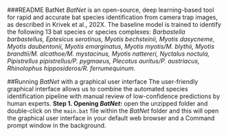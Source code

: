 ###README BatNet
*BatNet* is an open-source, deep learning-based tool for rapid and accurate bat species identification from camera trap images, as described in Krivek et al., 202X. 
The baseline model is trained to identify the following 13 bat species or species complexes: *Barbastella barbastellus, Eptesicus serotinus, Myotis bechsteinii, 
Myotis dasycneme, Myotis daubentonii, Myotis emarginatus, Myotis myotis/M. blythii, Myotis brandtii/M. alcathoe/M. mystacinus, Myotis nattereri, Nyctalus noctula, 
Pipistrellus pipistrellus/P. pygmaeus, Plecotus auritus/P. austriacus, Rhinolophus hipposideros/R. ferrumequinum.*

##Running *BatNet* with a graphical user interface 
The user-friendly graphical interface allows us to combine the automated species identification pipeline with manual review of low-confidence predictions by human experts.
**Step 1. Opening *BatNet*:** open the unzipped folder and double-click on the `main.bat` file within the *BatNet* folder and this will open the graphical user interface
in your default web browser and a Command prompt window in the background.
